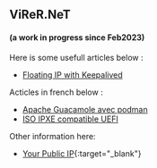 ## ViReR.NeT 

#### (a work in progress since Feb2023)

Here is some usefull articles below :
- [Floating IP with Keepalived](info/keepalived/)

Acticles in french below :
- [Apache Guacamole avec podman](info/guacamole/)
- [ISO IPXE compatible UEFI](info/ipxe-uefi/)

Other information here:
- [Your Public IP](http://ip.virer.net/){:target="_blank"}
